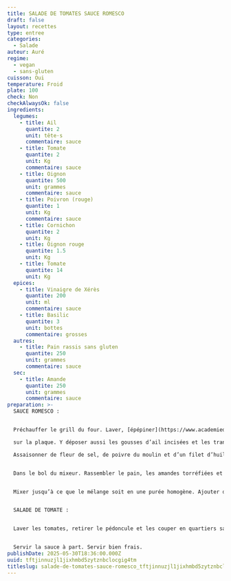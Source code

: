 ```yaml
---
title: SALADE DE TOMATES SAUCE ROMESCO
draft: false
layout: recettes
type: entree
categories:
  - Salade
auteur: Auré
regime:
  - vegan
  - sans-gluten
cuisson: Oui
temperature: Froid
plate: 100
check: Non
checkAlwaysOk: false
ingredients:
  legumes:
    - title: Ail
      quantite: 2
      unit: tête·s
      commentaire: sauce
    - title: Tomate
      quantite: 2
      unit: Kg
      commentaire: sauce
    - title: Oignon
      quantite: 500
      unit: grammes
      commentaire: sauce
    - title: Poivron (rouge)
      quantite: 1
      unit: Kg
      commentaire: sauce
    - title: Cornichon
      quantite: 2
      unit: Kg
    - title: Oignon rouge
      quantite: 1.5
      unit: Kg
    - title: Tomate
      quantite: 14
      unit: Kg
  epices:
    - title: Vinaigre de Xérès
      quantite: 200
      unit: ml
      commentaire: sauce
    - title: Basilic
      quantite: 3
      unit: bottes
      commentaire: grosses
  autres:
    - title: Pain rassis sans gluten
      quantite: 250
      unit: grammes
      commentaire: sauce
  sec:
    - title: Amande
      quantite: 250
      unit: grammes
      commentaire: sauce
preparation: >-
  SAUCE ROMESCO : 


  Préchauffer le grill du four. Laver, [épépiner](https://www.academiedugout.fr/glossaire/epepiner_1497) les poivrons et les mettre sur une plaque peau vers le haut. [Éplucher les oignons, les émincer](https://www.academiedugout.fr/glossaire/eplucher-et-emincer-un-oignon_1523) et les glisser sous les poivrons. Laver et épépiner les tomates et les ajouter 

  sur la plaque. Y déposer aussi les gousses d’ail incisées et les tranches de pain rassis. Glisser la plaque dans le four. Retirer le pain dès qu’il est doré. Griller oignon, poivron, ail et tomate. 

  Assaisonner de fleur de sel, de poivre du moulin et d’un filet d’huile d’olive. Enfourner pendant 20 minutes.


  Dans le bol du mixeur. Rassembler le pain, les amandes torréfiées et les légumes grillés en prenant soin d’enlever la peau des gousses d’ail et celle des tomates. Ajouter du vinaigre de Xérès. 


  Mixer jusqu’à ce que le mélange soit en une purée homogène. Ajouter de l'huile d’olive. Si la sauce est trop épaisse l’allonger avec un peu d’eau. Goûter et rectifier son assaisonnement. La réserver au frais. 


  SALADE DE TOMATE :


  Laver les tomates, retirer le pédoncule et les couper en quartiers sans les épépiner.  Hacher grossièrement les cornichons. Émincer très finement les oignons rouges. Effeuiller es branches de basilic.


  Servir la sauce à part. Servir bien frais.
publishDate: 2025-05-30T18:36:00.000Z
uuid: tftjinnuzjl1jixhmbd5zytznbclocgig4tm
titleslug: salade-de-tomates-sauce-romesco_tftjinnuzjl1jixhmbd5zytznbclocgig4tm
---
```

